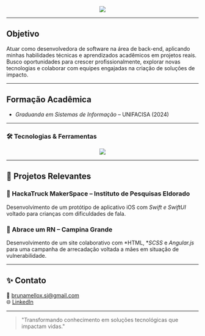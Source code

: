 <p align="center">
  <img src="https://readme-typing-svg.demolab.com?font=Fira+Code&size=24&duration=3000&pause=1000&color=6C63FF&center=true&vCenter=true&width=600&lines=Bruna+Mello+%E2%80%A2+Desenvolvedora+Back-end" />
</p>

---

## Objetivo
Atuar como desenvolvedora de software na área de back-end, aplicando minhas habilidades técnicas e aprendizados acadêmicos em projetos reais. Busco oportunidades para crescer profissionalmente, explorar novas tecnologias e colaborar com equipes engajadas na criação de soluções de impacto.

---

## Formação Acadêmica
- *Graduanda em Sistemas de Informação* – UNIFACISA (2024)

---

### 🛠️ Tecnologias & Ferramentas

<p align="center">
  <img src="https://skillicons.dev/icons?i=java,spring,swift,python,mysql,postgresql,git" />
</p>

---

## 💼 Projetos Relevantes

### 🧠 HackaTruck MakerSpace – Instituto de Pesquisas Eldorado
Desenvolvimento de um protótipo de aplicativo iOS com *Swift e SwiftUI* voltado para crianças com dificuldades de fala.

### 💖 Abrace um RN – Campina Grande
Desenvolvimento de um site colaborativo com *HTML, **SCSS* e *Angular.js* para uma campanha de arrecadação voltada a mães em situação de vulnerabilidade.

---

## ✨ Contato
📧 brunamellox.si@gmail.com  
🌐 [LinkedIn](https://www.linkedin.com/in/bruna-mello-7a29a52b7/)

---

> "Transformando conhecimento em soluções tecnológicas que impactam vidas."

